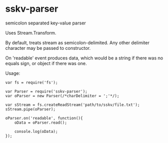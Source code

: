 # sskv-parser

semicolon separated key-value parser

Uses Stream.Transform.

By default, treats stream as semicolon-delimited.
Any other delimiter character may be passed to constructor.

On 'readable' event produces data, which would be a string if there was no equals sign,
or object if there was one.

Usage:

```
var fs = require('fs');

var Parser = require('sskv-parser');
var oParser = new Parser(/*charDelimiter = ';'*/);

var sStream = fs.createReadStream('path/to/sskv/file.txt');
sStream.pipe(oParser);

oParser.on('readable', function(){
	oData = oParser.read();
	
	console.log(oData);
});
```